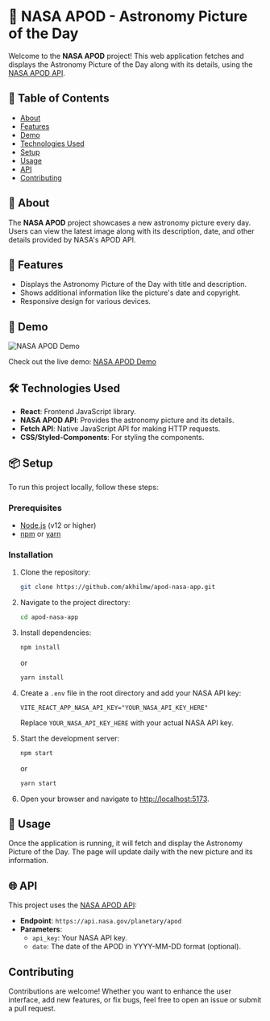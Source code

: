 # 🚀 NASA APOD - Astronomy Picture of the Day

Welcome to the **NASA APOD** project! This web application fetches and displays the Astronomy Picture of the Day along with its details, using the [NASA APOD API](https://api.nasa.gov/?search=apod).

## 🌌 Table of Contents

- [About](#about)
- [Features](#features)
- [Demo](#demo)
- [Technologies Used](#technologies-used)
- [Setup](#setup)
- [Usage](#usage)
- [API](#api)
- [Contributing](#contributing)

## 🌠 About

The **NASA APOD** project showcases a new astronomy picture every day. Users can view the latest image along with its description, date, and other details provided by NASA's APOD API.

## 🌟 Features

- Displays the Astronomy Picture of the Day with title and description.
- Shows additional information like the picture's date and copyright.
- Responsive design for various devices.

## 🚀 Demo

![NASA APOD Demo](https://react-nasa-apod-project.netlify.app/)

Check out the live demo: [NASA APOD Demo](https://react-nasa-apod-project.netlify.app/)

## 🛠️ Technologies Used

- **React**: Frontend JavaScript library.
- **NASA APOD API**: Provides the astronomy picture and its details.
- **Fetch API**: Native JavaScript API for making HTTP requests.
- **CSS/Styled-Components**: For styling the components.

## 📦 Setup

To run this project locally, follow these steps:

### Prerequisites

- [Node.js](https://nodejs.org/) (v12 or higher)
- [npm](https://www.npmjs.com/) or [yarn](https://yarnpkg.com/)

### Installation

1. Clone the repository:

    ```bash
    git clone https://github.com/akhilmw/apod-nasa-app.git
    ```

2. Navigate to the project directory:

    ```bash
    cd apod-nasa-app
    ```

3. Install dependencies:

    ```bash
    npm install
    ```

    or

    ```bash
    yarn install
    ```

4. Create a `.env` file in the root directory and add your NASA API key:

    ```dotenv
    VITE_REACT_APP_NASA_API_KEY="YOUR_NASA_API_KEY_HERE"
    ```

    Replace `YOUR_NASA_API_KEY_HERE` with your actual NASA API key.

5. Start the development server:

    ```bash
    npm start
    ```

    or

    ```bash
    yarn start
    ```

6. Open your browser and navigate to [http://localhost:5173](http://localhost:5173).

## 📖 Usage

Once the application is running, it will fetch and display the Astronomy Picture of the Day. The page will update daily with the new picture and its information.

## 🌐 API

This project uses the [NASA APOD API](https://api.nasa.gov/planetary/apod):

- **Endpoint**: `https://api.nasa.gov/planetary/apod`
- **Parameters**:
  - `api_key`: Your NASA API key.
  - `date`: The date of the APOD in YYYY-MM-DD format (optional).

## Contributing

Contributions are welcome! Whether you want to enhance the user interface, add new features, or fix bugs, feel free to open an issue or submit a pull request.




